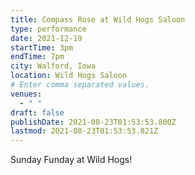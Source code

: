 ```yaml
---
title: Compass Rose at Wild Hogs Saloon
type: performance
date: 2021-12-19
startTime: 3pm
endTime: 7pm
city: Walford, Iowa
location: Wild Hogs Saloon
# Enter comma separated values.
venues:
  - " "
draft: false
publishDate: 2021-08-23T01:53:53.800Z
lastmod: 2021-08-23T01:53:53.821Z
---
```

Sunday Funday at Wild Hogs!